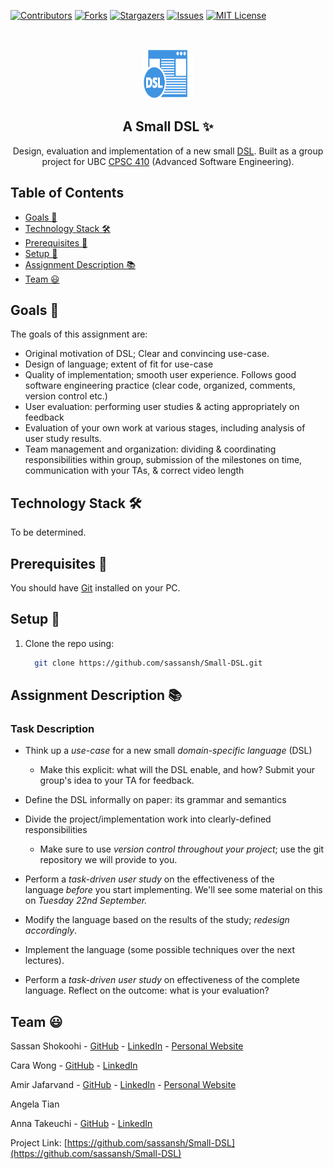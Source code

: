 [![Contributors][contributors-shield]][contributors-url]
[![Forks][forks-shield]][forks-url]
[![Stargazers][stars-shield]][stars-url]
[![Issues][issues-shield]][issues-url]
[![MIT License][license-shield]][license-url]

<br />
<p align="center">
 <a href="https://github.com/sassansh/Small-DSL">
    <img src="/images/logo.png" alt="Logo" width="80" height="80">
  </a>
  <h2 align="center">A Small DSL ✨</h2>

  <p align="center">
     Design, evaluation and implementation of a new small <a href="https://en.wikipedia.org/wiki/Domain-specific_language">DSL</a>. Built as a group project for UBC <a href="https://courses.students.ubc.ca/cs/courseschedule?pname=subjarea&tname=subj-course&dept=CPSC&course=317">CPSC 410</a> (Advanced Software Engineering).
  </p>
</p>

## Table of Contents

- [Goals 🎯](#goals-)
- [Technology Stack 🛠️](#technology-stack-)
- [Prerequisites 🍪](#prerequisites-)
- [Setup 🔧](#setup-)
- [Assignment Description 📚](#assignment-description-)
- [Team ‎😃](#team-)

## Goals 🎯

The goals of this assignment are:

- Original motivation of DSL; Clear and convincing use-case.
- Design of language; extent of fit for use-case
- Quality of implementation; smooth user experience. Follows good software engineering practice (clear code, organized, comments, version control etc.)
- User evaluation: performing user studies & acting appropriately on feedback
- Evaluation of your own work at various stages, including analysis of user study results.
- Team management and organization: dividing & coordinating responsibilities within group, submission of the milestones on time, communication with your TAs, & correct video length

## Technology Stack 🛠️

To be determined.

## Prerequisites 🍪

You should have [Git](https://git-scm.com/) installed on your PC.

## Setup 🔧

1. Clone the repo using:

   ```bash
     git clone https://github.com/sassansh/Small-DSL.git
   ```

## Assignment Description 📚

### Task Description

- Think up a *use-case* for a new small *domain-specific language* (DSL)
  - Make this explicit: what will the DSL enable, and how? Submit your group's idea to your TA for feedback.
- Define the DSL informally on paper: its grammar and semantics
- Divide the project/implementation work into clearly-defined responsibilities

  - Make sure to use *version control throughout your project*; use the git repository we will provide to you.

- Perform a *task-driven user study* on the effectiveness of the language *before* you start implementing. We'll see some material on this on *Tuesday 22nd September.*
- Modify the language based on the results of the study; _redesign accordingly_.
- Implement the language (some possible techniques over the next lectures).
- Perform a *task-driven user study* on effectiveness of the complete language. Reflect on the outcome: what is your evaluation?

## Team ‎😃

Sassan Shokoohi - [GitHub](https://github.com/sassansh) - [LinkedIn](https://www.linkedin.com/in/sassanshokoohi/) - [Personal Website](https://sassanshokoohi.ca)

Cara Wong - [GitHub](https://github.com/cara-wong) - [LinkedIn](https://www.linkedin.com/in/cara-wong/)

Amir Jafarvand - [GitHub](https://github.com/amirjfr) - [LinkedIn](https://www.linkedin.com/in/amir-jafarvand/) - [Personal Website](http://www.amirjafarvand.com/)

Angela Tian

Anna Takeuchi - [GitHub](https://github.com/annatake) - [LinkedIn](https://www.linkedin.com/in/anna-takeu/?originalSubdomain=ca)

Project Link: [https://github.com/sassansh/Small-DSL](https://github.com/sassansh/Small-DSL)

[contributors-shield]: https://img.shields.io/github/contributors/sassansh/Places.svg?style=for-the-badge
[contributors-url]: https://github.com/sassansh/Small-DSL/graphs/contributors
[forks-shield]: https://img.shields.io/github/forks/sassansh/Places.svg?style=for-the-badge
[forks-url]: https://github.com/sassansh/Small-DSL/network/members
[stars-shield]: https://img.shields.io/github/stars/sassansh/Places.svg?style=for-the-badge
[stars-url]: https://github.com/sassansh/Small-DSL/stargazers
[issues-shield]: https://img.shields.io/github/issues/sassansh/Places.svg?style=for-the-badge
[issues-url]: https://github.com/sassansh/Small-DSL/issues
[license-shield]: https://img.shields.io/github/license/sassansh/Places.svg?style=for-the-badge
[license-url]: https://github.com/sassansh/Small-DSL/blob/main/LICENSE.txt
